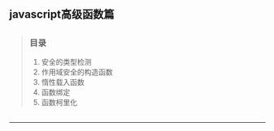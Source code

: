 ## javascript高级函数篇

> ##
> ### 目录
> 1. 安全的类型检测
> 2. 作用域安全的构造函数
> 3. 惰性载入函数
> 4. 函数绑定
> 5. 函数柯里化
> ##

---